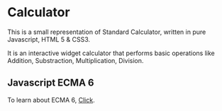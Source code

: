 # Calculator


This is a small representation of Standard Calculator, written in pure Javascript, HTML 5 & CSS3.

It is an interactive widget calculator that performs basic operations like Addition, Substraction, Multiplication, Division.


## Javascript ECMA 6


To learn about ECMA 6, [Click](http://www.ecma-international.org/ecma-262/6.0/).